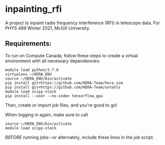 # inpainting_rfi

A project to inpaint radio frequency interference (RFI) in telescope data. For PHYS 489 Winter 2021, McGill University.

## Requirements:

To run on Compute Canada, follow these steps to create a virtual environment with all necessary dependencies:
```
module load python/3.7.0
virtualenv ~/HERA_ENV
source ~/HERA_ENV/bin/activate
pip install git+https://github.com/HERA-Team/hera_sim
pip install git+https://github.com/HERA-Team/uvtools
module load scipy-stack
pip install --user --no-index tensorflow_gpu
```
Then, create or import job files, and you're good to go!

When logging in again, make sure to call
```
source ~/HERA_ENV/bin/activate
module load scipy-stack
```
*BEFORE* running jobs--or alternately, include these lines in the job script.
